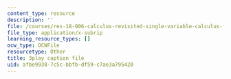 ```yaml
---
content_type: resource
description: ''
file: /courses/res-18-006-calculus-revisited-single-variable-calculus-fall-2010/afbe99387c5cbbfbdf59c7ae3a795420_9tYUmwvLyIA.srt
file_type: application/x-subrip
learning_resource_types: []
ocw_type: OCWFile
resourcetype: Other
title: 3play caption file
uid: afbe9938-7c5c-bbfb-df59-c7ae3a795420
---
```

